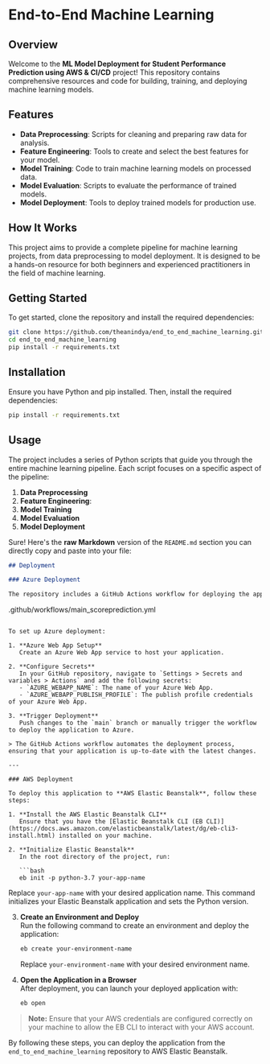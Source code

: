 # End-to-End Machine Learning

## Overview

Welcome to the **ML Model Deployment for Student Performance Prediction using AWS & CI/CD** project! This repository contains comprehensive resources and code for building, training, and deploying machine learning models.

## Features

- **Data Preprocessing**: Scripts for cleaning and preparing raw data for analysis.
- **Feature Engineering**: Tools to create and select the best features for your model.
- **Model Training**: Code to train machine learning models on processed data.
- **Model Evaluation**: Scripts to evaluate the performance of trained models.
- **Model Deployment**: Tools to deploy trained models for production use.

## How It Works

This project aims to provide a complete pipeline for machine learning projects, from data preprocessing to model deployment. It is designed to be a hands-on resource for both beginners and experienced practitioners in the field of machine learning.

## Getting Started

To get started, clone the repository and install the required dependencies:

```bash
git clone https://github.com/theanindya/end_to_end_machine_learning.git
cd end_to_end_machine_learning
pip install -r requirements.txt
```

## Installation

Ensure you have Python and pip installed. Then, install the required dependencies:

```bash
pip install -r requirements.txt
```

## Usage

The project includes a series of Python scripts that guide you through the entire machine learning pipeline. Each script focuses on a specific aspect of the pipeline:

1. **Data Preprocessing**
2. **Feature Engineering**: 
3. **Model Training**
4. **Model Evaluation**
5. **Model Deployment**

Sure! Here's the **raw Markdown** version of the `README.md` section you can directly copy and paste into your file:

```markdown
## Deployment

### Azure Deployment

The repository includes a GitHub Actions workflow for deploying the application to **Azure Web Apps**. The workflow file is located at:

```
.github/workflows/main_scoreprediction.yml
```

To set up Azure deployment:

1. **Azure Web App Setup**  
   Create an Azure Web App service to host your application.

2. **Configure Secrets**  
   In your GitHub repository, navigate to `Settings > Secrets and variables > Actions` and add the following secrets:
   - `AZURE_WEBAPP_NAME`: The name of your Azure Web App.
   - `AZURE_WEBAPP_PUBLISH_PROFILE`: The publish profile credentials of your Azure Web App.

3. **Trigger Deployment**  
   Push changes to the `main` branch or manually trigger the workflow to deploy the application to Azure.

> The GitHub Actions workflow automates the deployment process, ensuring that your application is up-to-date with the latest changes.

---

### AWS Deployment

To deploy this application to **AWS Elastic Beanstalk**, follow these steps:

1. **Install the AWS Elastic Beanstalk CLI**  
   Ensure that you have the [Elastic Beanstalk CLI (EB CLI)](https://docs.aws.amazon.com/elasticbeanstalk/latest/dg/eb-cli3-install.html) installed on your machine.

2. **Initialize Elastic Beanstalk**  
   In the root directory of the project, run:

   ```bash
   eb init -p python-3.7 your-app-name
   ```

   Replace `your-app-name` with your desired application name. This command initializes your Elastic Beanstalk application and sets the Python version.

3. **Create an Environment and Deploy**  
   Run the following command to create an environment and deploy the application:

   ```bash
   eb create your-environment-name
   ```

   Replace `your-environment-name` with your desired environment name.

4. **Open the Application in a Browser**  
   After deployment, you can launch your deployed application with:

   ```bash
   eb open
   ```

> **Note:** Ensure that your AWS credentials are configured correctly on your machine to allow the EB CLI to interact with your AWS account.

By following these steps, you can deploy the application from the `end_to_end_machine_learning` repository to AWS Elastic Beanstalk.

